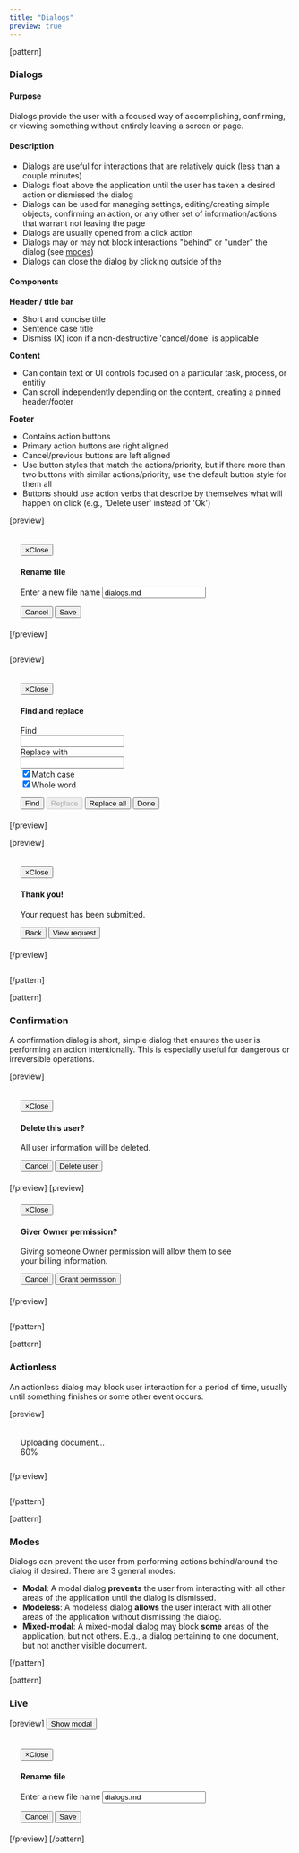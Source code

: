 ```yaml
---
title: "Dialogs"
preview: true
---
```


[pattern]
<h3>Dialogs</h3>

#### Purpose
Dialogs provide the user with a focused way of accomplishing, confirming, or viewing something without entirely leaving a screen or page.

#### Description
- Dialogs are useful for interactions that are relatively quick (less than a couple minutes)
- Dialogs float above the application until the user has taken a desired action or dismissed the dialog
- Dialogs can be used for managing settings, editing/creating simple objects, confirming an action, or any other set of information/actions that warrant not leaving the page
- Dialogs are usually opened from a click action
- Dialogs may or may not block interactions "behind" or "under" the dialog (see <a href="#modes">modes</a>)
- Dialogs can close the dialog by clicking outside of the 

#### Components
__Header / title bar__
- Short and concise title
- Sentence case title
- Dismiss (X) icon if a non-destructive 'cancel/done' is applicable

__Content__
- Can contain text or UI controls focused on a particular task, process, or entitiy
- Can scroll independently depending on the content, creating a pinned header/footer

__Footer__
- Contains action buttons
- Primary action buttons are right aligned
- Cancel/previous buttons are left aligned
- Use button styles that match the actions/priority, but if there more than two buttons with similar actions/priority, use the default button style for them all
- Buttons should use action verbs that describe by themselves what will happen on click (e.g., 'Delete user' instead of 'Ok')

[preview]
<div class="modal fade in" style="display: block; position: relative; z-index: inherit;">
  <div class="modal-dialog" style="width: 400px; max-width: 100%; padding: 20px;">
    <div class="modal-content">
      <div class="modal-header">
        <button type="button" class="close" data-dismiss="modal"><span aria-hidden="true">&times;</span><span class="sr-only">Close</span></button>
        <h4 class="modal-title">Rename file</h4>
      </div>
      <div class="modal-body">
          <form role="form" class="">
            <div class="form-group">
                <label for="tb12" class="control-label">Enter a new file name</label>
                <input type="text" class="form-control" id="tb12" value="dialogs.md">
            </div>
        </form>
      </div>
      <div class="modal-footer">
        <button type="button" class="pull-left btn btn-default" data-dismiss="modal">Cancel</button>
        <button type="button" class="btn btn-primary">Save</button>
      </div>
    </div>
  </div>
</div>
[/preview]

```html

```

[preview]
<div class="modal fade in" style="display: block; position: relative; z-index: inherit;">
  <div class="modal-dialog" style="width: 600px; max-width: 100%; padding: 20px;">
    <div class="modal-content">
      <div class="modal-header">
        <button type="button" class="close" data-dismiss="modal"><span aria-hidden="true">&times;</span><span class="sr-only">Close</span></button>
        <h4 class="modal-title">Find and replace</h4>
      </div>
      <div class="modal-body">
          <form role="form" class="form-horizontal">
            <div class="form-group">
                <label for="tb14" class="col-sm-4 control-label">Find</label>
                <div class="col-sm-8">
                    <input type="text" class="form-control" id="tb14">
                </div>
            </div>
            <div class="form-group">
                <label for="tb13" class="col-sm-4 control-label">Replace with</label>
                <div class="col-sm-8">
                    <input type="text" class="form-control" id="tb13">
                </div>
            </div>
            <div class="form-group">
                <div class="col-sm-offset-4 col-sm-8">
                    <div class="checkbox">
                        <label><input type="checkbox" name="optionsCheckboxes" id="optionsCheckboxes1" value="option1" checked>Match case</label>
                    </div>
                    <div class="checkbox">
                        <label><input type="checkbox" name="optionsCheckboxes" id="optionsCheckboxes2" value="option2" checked>Whole word</label>
                    </div>
                </div>
            </div>
        </form>
      </div>
      <div class="modal-footer">
        <button type="button" class="btn btn-default" data-dismiss="modal">Find</button>
        <button type="button" class="btn btn-default" data-dismiss="modal" disabled>Replace</button>
        <button type="button" class="btn btn-default" data-dismiss="modal">Replace all</button>
        <button type="button" class="btn btn-default" data-dismiss="modal">Done</button>
      </div>
    </div>
  </div>
</div>
[/preview]

[preview]
<div class="modal fade in" style="display: block; position: relative; z-index: inherit;">
  <div class="modal-dialog" style="width: 400px; max-width: 100%; padding: 20px;">
    <div class="modal-content">
      <div class="modal-body">
        <button type="button" class="close" data-dismiss="modal"><span aria-hidden="true">&times;</span><span class="sr-only">Close</span></button>
        <h4 class="text-success">Thank you!</h4>
        <p>Your request has been submitted.</p>
      </div>
      <div class="modal-footer">
        <button type="button" class="pull-left btn btn-default">Back</button>
        <button type="button" class="btn btn-success">View request</button>
      </div>
    </div>
  </div>
</div>
[/preview]

```html

```
[/pattern]

[pattern]
### Confirmation

A confirmation dialog is short, simple dialog that ensures the user is performing an action intentionally. This is especially useful for dangerous or irreversible operations.

[preview]
<div class="modal fade in" style="display: block; position: relative; z-index: inherit;">
  <div class="modal-dialog" style="width: 400px; max-width: 100%; padding: 20px;">
    <div class="modal-content">
      <div class="modal-body">
        <button type="button" class="close" data-dismiss="modal"><span aria-hidden="true">&times;</span><span class="sr-only">Close</span></button>
        <h4 class="text-danger">Delete this user?</h4>
        <p>All user information will be deleted.</p>
      </div>
      <div class="modal-footer">
        <button type="button" class="pull-left btn btn-default" data-dismiss="modal">Cancel</button>
        <button type="button" class="btn btn-danger">Delete user</button>
      </div>
    </div>
  </div>
</div>
[/preview]
[preview]
<div class="modal fade in" style="display: block; position: relative; z-index: inherit;">
  <div class="modal-dialog" style="width: 400px; max-width: 100%; padding: 20px;">
    <div class="modal-content">
      <div class="modal-body">
        <button type="button" class="close" data-dismiss="modal"><span aria-hidden="true">&times;</span><span class="sr-only">Close</span></button>
        <h4 class="text-warning">Giver Owner permission?</h4>
        <p>Giving someone Owner permission will allow them to see your billing information.</p>
      </div>
      <div class="modal-footer">
        <button type="button" class="pull-left btn btn-default">Cancel</button>
        <button type="button" class="btn btn-warning">Grant permission</button>
      </div>
    </div>
  </div>
</div>
[/preview]

```html

```

[/pattern]

[pattern]
### Actionless

An actionless dialog may block user interaction for a period of time, usually until something finishes or some other event occurs.

[preview]
<div class="modal fade in" style="display: block; position: relative; z-index: inherit;">
  <div class="modal-dialog" style="width: 400px; max-width: 100%; padding: 20px;">
    <div class="modal-content modal-center">
        <div class="modal-body">
            <div style="margin-bottom: 6px;" class="clearfix">
                <div class="pull-left">Uploading document...</div>
                <span class="pull-right text-muted">60%</span>
            </div>
            <div class="progress" style="margin-bottom: 0;">
              <div class="progress-bar" role="progressbar" aria-valuenow="60" aria-valuemin="0" aria-valuemax="100" style="width: 60%;">
              </div>
            </div>
      </div>
    </div>
  </div>
</div>
[/preview]

```html

```
[/pattern]

[pattern]
### Modes
Dialogs can prevent the user from performing actions behind/around the dialog if desired. There are 3 general modes:

- __Modal__: A modal dialog __prevents__ the user from interacting with all other areas of the application until the dialog is dismissed.
- __Modeless__: A modeless dialog __allows__ the user interact with all other areas of the application without dismissing the dialog. 
- __Mixed-modal__: A mixed-modal dialog may block __some__ areas of the application, but not others. E.g., a dialog pertaining to one document, but not another visible document.

[/pattern]

[pattern]
### Live
[preview]
<button class="btn btn-default" data-toggle="modal" data-target="#myModal">
  Show modal
</button>
<div class="modal fade" id="myModal">
  <div class="modal-dialog" style="width: 400px; max-width: 100%; padding: 20px;">
    <div class="modal-content">
      <div class="modal-header">
        <button type="button" class="close" data-dismiss="modal"><span aria-hidden="true">×</span><span class="sr-only">Close</span></button>
        <h4 class="modal-title">Rename file</h4>
      </div>
      <div class="modal-body">
          <form role="form" class="">
            <div class="form-group">
                <label for="tb12" class="control-label">Enter a new file name</label>
                <input type="text" class="form-control" id="tb12" value="dialogs.md">
            </div>
        </form>
      </div>
      <div class="modal-footer">
        <button type="button" class="pull-left btn btn-default" data-dismiss="modal">Cancel</button>
        <button type="button" class="btn btn-primary">Save</button>
      </div>
    </div>
  </div>
</div>
[/preview]
[/pattern]
